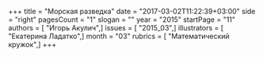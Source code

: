 +++
title = "Морская разведка"
date = "2017-03-02T11:22:39+03:00"
side = "right"
pagesCount = "1"
slogan = ""
year = "2015"
startPage = "11"
authors = [ "Игорь Акулич",]
issues = [ "2015_03",]
illustrators = [ "Екатерина Ладатко",]
month = "03"
rubrics = [ "Математический кружок",]
+++
